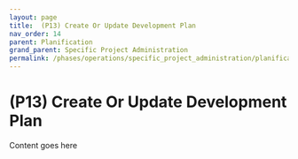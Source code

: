 ```yaml
---
layout: page
title:  (P13) Create Or Update Development Plan
nav_order: 14
parent: Planification
grand_parent: Specific Project Administration
permalink: /phases/operations/specific_project_administration/planification/p13/
---
```


# (P13) Create Or Update Development Plan
Content goes here